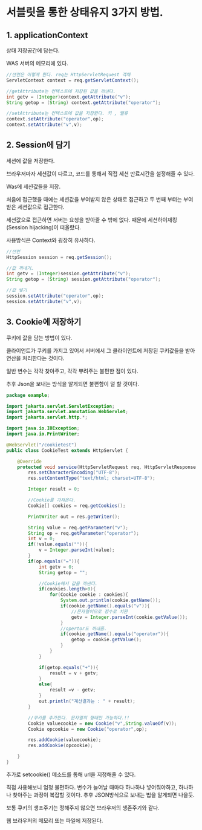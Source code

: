 # 서블릿을 통한 상태유지 3가지 방법.

## 1. applicationContext

상태 저장공간에 담는다.

WAS 서버의 메모리에 있다. 

```java
//선언은 이렇게 한다. req는 HttpServletRequest 객체
ServletContext context = req.getServletContext();

//getAttribute는 컨텍스트에 저장된 값을 꺼낸다.
int getv = (Integer)context.getAttribute("v");
String getop = (String) context.getAttribute("operator");

//setAttribute는 컨텍스트에 값을 저장한다. 키 , 밸류
context.setAttribute("operator",op);
context.setAttribute("v",v);

```

## 2. Session에 담기

세션에 값을 저장한다.

브라우저마자 세션값이 다르고, 코드를 통해서 직접 세션 만료시간을 설정해줄 수 있다.

Was에 세션값들을 저장.

처음에 접근했을 때에는 세션값을 부여받지 않은 상태로 접근하고 두 번째 부터는 부여받은 세션값으로 접근한다.

세션값으로 접근하면 서버는 요청을 받아줄 수 밖에 없다. 때문에 세션하이재킹(Session hijacking)이 떠올랐다.

사용방식은 Context와 굉장히 유사하다.
```java
//선언
HttpSession session = req.getSession();

//값 꺼내기.
int getv = (Integer)session.getAttribute("v");
String getop = (String) session.getAttribute("operator");

//값 넣기
session.setAttribute("operator",op);
session.setAttribute("v",v);
```

## 3. Cookie에 저장하기

쿠키에 값을 담는 방법이 있다.

클라이언트가 쿠키를 가지고 있어서 서버에서 그 클라이언트에 저장된 쿠키값들을 받아 연산을 처리한다는 것이다.

일반 변수는 각각 찾아주고, 각각 뿌려주는 불편한 점이 있다.

추후 Json을 보내는 방식을 알게되면 불편함이 덜 할 것이다.

```java
package example;

import jakarta.servlet.ServletException;
import jakarta.servlet.annotation.WebServlet;
import jakarta.servlet.http.*;

import java.io.IOException;
import java.io.PrintWriter;

@WebServlet("/cookietest")
public class CookieTest extends HttpServlet {

    @Override
    protected void service(HttpServletRequest req, HttpServletResponse res) throws IOException, ServletException{
        res.setCharacterEncoding("UTF-8");
        res.setContentType("text/html; charset=UTF-8");

        Integer result = 0;

        //Cookie를 가져온다.
        Cookie[] cookies = req.getCookies();

        PrintWriter out = res.getWriter();

        String value = req.getParameter("v");
        String op = req.getParameter("operator");
        int v = 0;
        if(!value.equals("")){
            v = Integer.parseInt(value);
        }
        if(op.equals("=")){
            int getv = 0;
            String getop = "";

            //Cookie에서 값을 꺼낸다.
            if(cookies.length>0){
                for(Cookie cookie : cookies){
                    System.out.println(cookie.getName());
                    if(cookie.getName().equals("v")){
                        //문자열이므로 정수로 치환
                        getv = Integer.parseInt(cookie.getValue());
                    }
                    //opertor도 꺼내줌.
                    if(cookie.getName().equals("operator")){
                        getop = cookie.getValue();
                    }
                }
            }

            if(getop.equals("+")){
                result = v + getv;
            }
            else{
                result =v - getv;
            }
            out.println("계산결과는 : " + result);
        }

        //쿠키를 추가한다. 문자열의 형태만 가능하다.!!
        Cookie valuecookie = new Cookie("v",String.valueOf(v));
        Cookie opcookie = new Cookie("operator",op);

        res.addCookie(valuecookie);
        res.addCookie(opcookie);

    }
}

```

추가로 setcookie() 메소드를 통해 url을 지정해줄 수 있다.

직접 사용해보니 엄청 불편하다. 변수가 늘어날 때마다 하나하나 넣어줘야하고, 하나하나 찾아주는 과정이 복잡할 것이다. 추후 JSON방식으로 보내는 법을 알게되면 나을듯.

보통 쿠키의 생조주기는 정해주지 않으면 브라우저의 생존주기와 같다.

웹 브라우저의 메모리 또는 파일에 저장된다.




